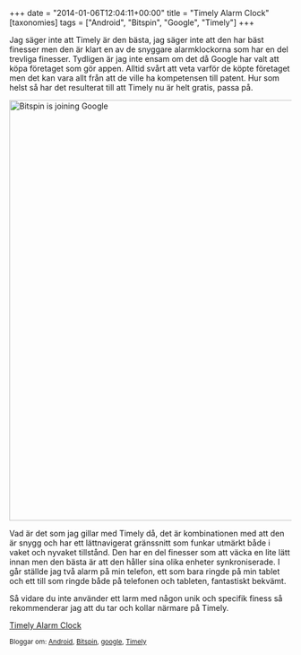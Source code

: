 +++
date = "2014-01-06T12:04:11+00:00"
title = "Timely Alarm Clock"
[taxonomies]
tags = ["Android", "Bitspin", "Google", "Timely"]
+++

Jag säger inte att Timely är den bästa, jag säger inte att den har bäst finesser men den är klart en av de snyggare alarmklockorna som har en del trevliga finesser. Tydligen är jag inte ensam om det då Google har valt att köpa företaget som gör appen. Alltid svårt att veta varför de köpte företaget men det kan vara allt från att de ville ha kompetensen till patent. Hur som helst så har det resulterat till att Timely nu är helt gratis, passa på.

[<img src="/images/2014/01/Screen-Shot-2014-01-06-at-12.51.57-1024x750.png" alt="Bitspin is joining Google" width="1024" height="750" class="aligncenter size-large wp-image-1292" />][1]

Vad är det som jag gillar med Timely då, det är kombinationen med att den är snygg och har ett lättnavigerat gränssnitt som funkar utmärkt både i vaket och nyvaket tillstånd. Den har en del finesser som att väcka en lite lätt innan men den bästa är att den håller sina olika enheter synkroniserade. I går ställde jag två alarm på min telefon, ett som bara ringde på min tablet och ett till som ringde både på telefonen och tableten, fantastiskt bekvämt.

Så vidare du inte använder ett larm med någon unik och specifik finess så rekommenderar jag att du tar och kollar närmare på Timely.

[Timely Alarm Clock][2]

<small> <p class='technorati-tags'>
  Bloggar om: <a class='technorati-link' href='http://bloggar.se/om/Android' rel='tag' target='_self'>Android</a>, <a class='technorati-link' href='http://bloggar.se/om/Bitspin' rel='tag' target='_self'>Bitspin</a>, <a class='technorati-link' href='http://bloggar.se/om/google' rel='tag' target='_self'>google</a>, <a class='technorati-link' href='http://bloggar.se/om/Timely' rel='tag' target='_self'>Timely</a>
</p></small>

 [1]: /images/2014/01/Screen-Shot-2014-01-06-at-12.51.57.png
 [2]: https://play.google.com/store/apps/details?id=ch.bitspin.timely
